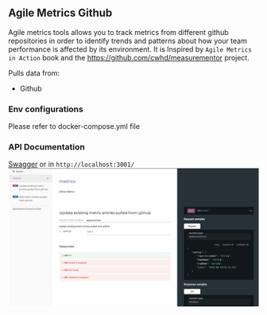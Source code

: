## Agile Metrics Github

Agile metrics tools allows you to track metrics from different github repositories in order to identify trends and
patterns about how your team performance is affected by its environment. It is Inspired by `Agile Metrics in Action`
book and the https://github.com/cwhd/measurementor project.

Pulls data from:

- Github

### Env configurations

Please refer to docker-compose.yml file

### API Documentation

[Swagger](https://petstore.swagger.io/?url=https://raw.githubusercontent.com/patitalabs/agile-metrics-github/main/src/api/resources/agile-metrics-github-open-api.yml)
or in ```http://localhost:3001/ ```
![alt tag](https://raw.githubusercontent.com/patitalabs/agile-metrics-github/main/screenshots/metrics-api-1.png) 
